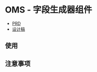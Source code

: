 # OMS - 字段生成器组件

- [PRD](https://xxxx)
- [设计稿](https://www.figma.com/file/8pg6Jj0qHxXsKSE9Z58U5q/OMS%E8%B4%A7%E5%93%81%E4%B8%AD%E5%BF%832.5.2?node-id=0%3A1)

## 使用

## 注意事项
